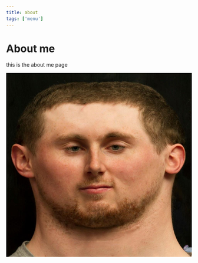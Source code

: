```yaml
---
title: about
tags: ['menu']
---
```


# About me

this is the about me page

![alt text](images/photo_of_me_tom_lynch.jpg "Title")